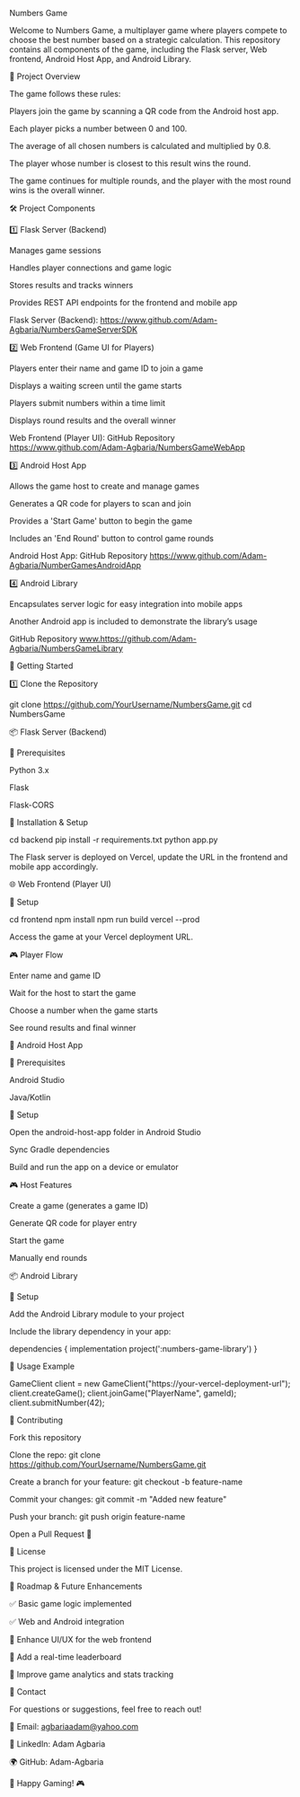 Numbers Game

Welcome to Numbers Game, a multiplayer game where players compete to choose the best number based on a strategic calculation. This repository contains all components of the game, including the Flask server, Web frontend, Android Host App, and Android Library.

📌 Project Overview

The game follows these rules:

Players join the game by scanning a QR code from the Android host app.

Each player picks a number between 0 and 100.

The average of all chosen numbers is calculated and multiplied by 0.8.

The player whose number is closest to this result wins the round.

The game continues for multiple rounds, and the player with the most round wins is the overall winner.



🛠️ Project Components

1️⃣ Flask Server (Backend)

Manages game sessions

Handles player connections and game logic

Stores results and tracks winners

Provides REST API endpoints for the frontend and mobile app

Flask Server (Backend): https://www.github.com/Adam-Agbaria/NumbersGameServerSDK

2️⃣ Web Frontend (Game UI for Players)

Players enter their name and game ID to join a game

Displays a waiting screen until the game starts

Players submit numbers within a time limit

Displays round results and the overall winner

Web Frontend (Player UI): GitHub Repository https://www.github.com/Adam-Agbaria/NumbersGameWebApp


3️⃣ Android Host App

Allows the game host to create and manage games

Generates a QR code for players to scan and join

Provides a 'Start Game' button to begin the game

Includes an 'End Round' button to control game rounds

Android Host App: GitHub Repository https://www.github.com/Adam-Agbaria/NumberGamesAndroidApp


4️⃣ Android Library

Encapsulates server logic for easy integration into mobile apps

Another Android app is included to demonstrate the library’s usage

GitHub Repository www.https://github.com/Adam-Agbaria/NumbersGameLibrary

🚀 Getting Started

1️⃣ Clone the Repository

git clone https://github.com/YourUsername/NumbersGame.git
cd NumbersGame

📦 Flask Server (Backend)

📌 Prerequisites

Python 3.x

Flask

Flask-CORS

🔧 Installation & Setup

cd backend
pip install -r requirements.txt
python app.py

The Flask server is deployed on Vercel, update the URL in the frontend and mobile app accordingly.

🌐 Web Frontend (Player UI)

🔧 Setup

cd frontend
npm install
npm run build
vercel --prod

Access the game at your Vercel deployment URL.

🎮 Player Flow

Enter name and game ID

Wait for the host to start the game

Choose a number when the game starts

See round results and final winner

📱 Android Host App

📌 Prerequisites

Android Studio

Java/Kotlin

🔧 Setup

Open the android-host-app folder in Android Studio

Sync Gradle dependencies

Build and run the app on a device or emulator

🎮 Host Features

Create a game (generates a game ID)

Generate QR code for player entry

Start the game

Manually end rounds

📦 Android Library

🔧 Setup

Add the Android Library module to your project

Include the library dependency in your app:

dependencies {
    implementation project(':numbers-game-library')
}

📡 Usage Example

GameClient client = new GameClient("https://your-vercel-deployment-url");
client.createGame();
client.joinGame("PlayerName", gameId);
client.submitNumber(42);

🤝 Contributing

Fork this repository

Clone the repo: git clone https://github.com/YourUsername/NumbersGame.git

Create a branch for your feature: git checkout -b feature-name

Commit your changes: git commit -m "Added new feature"

Push your branch: git push origin feature-name

Open a Pull Request 🎉

📜 License

This project is licensed under the MIT License.

🎯 Roadmap & Future Enhancements

✅ Basic game logic implemented

✅ Web and Android integration

🔄 Enhance UI/UX for the web frontend

🔄 Add a real-time leaderboard

🔄 Improve game analytics and stats tracking

📧 Contact

For questions or suggestions, feel free to reach out!

📩 Email: agbariaadam@yahoo.com

🔗 LinkedIn: Adam Agbaria

🌍 GitHub: Adam-Agbaria

🚀 Happy Gaming! 🎮

